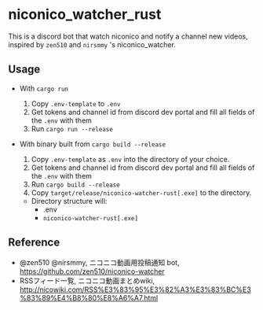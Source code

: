 # niconico_watcher_rust
This is a discord bot that watch niconico and notify a channel new videos, inspired by `zen510` and `nirsmmy` 's niconico_watcher.

## Usage
- With ``cargo run``
    1. Copy ``.env-template`` to ``.env``
    2. Get tokens and channel id from discord dev portal and fill all fields of the ``.env`` with them
    3. Run ``cargo run --release``

- With binary built from ``cargo build --release``
    1. Copy ``.env-template`` as ``.env`` into the directory of your choice.
    2. Get tokens and channel id from discord dev portal and fill all fields of the ``.env`` with them
    3. Run ``cargo build --release``
    4. Copy ``target/release/niconico-watcher-rust[.exe]`` to the directory.
    - Directory structure will:
        - .env
        - ``niconico-watcher-rust[.exe]``

## Reference
- @zen510 @nirsmmy, ニコニコ動画用投稿通知 bot, https://github.com/zen510/niconico-watcher
- RSSフィード一覧, ニコニコ動画まとめwiki, http://nicowiki.com/RSS%E3%83%95%E3%82%A3%E3%83%BC%E3%83%89%E4%B8%80%E8%A6%A7.html